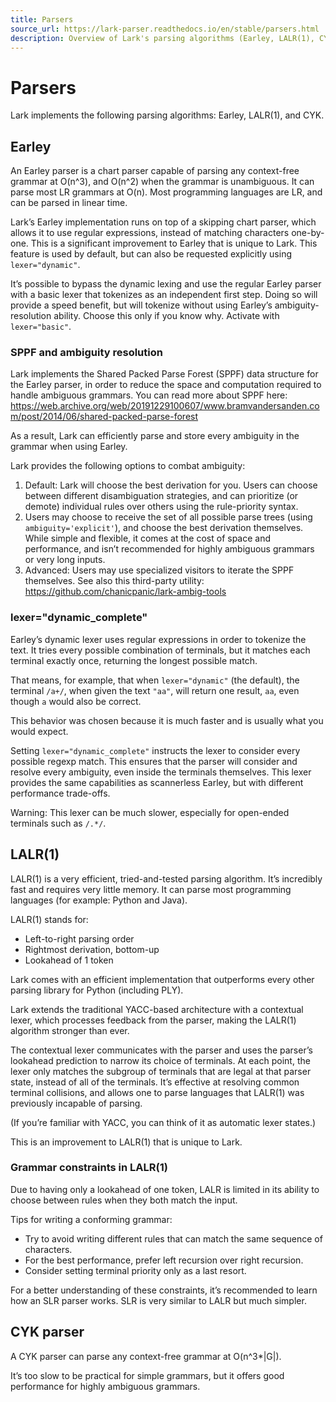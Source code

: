 ```yaml
---
title: Parsers
source_url: https://lark-parser.readthedocs.io/en/stable/parsers.html
description: Overview of Lark's parsing algorithms (Earley, LALR(1), CYK), ambiguity handling with SPPF, lexer modes including dynamic_complete, and LALR grammar constraints.
---
```


# Parsers

Lark implements the following parsing algorithms: Earley, LALR(1), and CYK.

## Earley

An Earley parser is a chart parser capable of parsing any context-free grammar at O(n^3), and O(n^2) when the grammar is unambiguous. It can parse most LR grammars at O(n). Most programming languages are LR, and can be parsed in linear time.

Lark’s Earley implementation runs on top of a skipping chart parser, which allows it to use regular expressions, instead of matching characters one-by-one. This is a significant improvement to Earley that is unique to Lark. This feature is used by default, but can also be requested explicitly using `lexer="dynamic"`.

It’s possible to bypass the dynamic lexing and use the regular Earley parser with a basic lexer that tokenizes as an independent first step. Doing so will provide a speed benefit, but will tokenize without using Earley’s ambiguity-resolution ability. Choose this only if you know why. Activate with `lexer="basic"`.

### SPPF and ambiguity resolution

Lark implements the Shared Packed Parse Forest (SPPF) data structure for the Earley parser, in order to reduce the space and computation required to handle ambiguous grammars. You can read more about SPPF here: https://web.archive.org/web/20191229100607/www.bramvandersanden.com/post/2014/06/shared-packed-parse-forest

As a result, Lark can efficiently parse and store every ambiguity in the grammar when using Earley.

Lark provides the following options to combat ambiguity:

1. Default: Lark will choose the best derivation for you. Users can choose between different disambiguation strategies, and can prioritize (or demote) individual rules over others using the rule-priority syntax.
2. Users may choose to receive the set of all possible parse trees (using `ambiguity='explicit'`), and choose the best derivation themselves. While simple and flexible, it comes at the cost of space and performance, and isn’t recommended for highly ambiguous grammars or very long inputs.
3. Advanced: Users may use specialized visitors to iterate the SPPF themselves. See also this third-party utility: https://github.com/chanicpanic/lark-ambig-tools

### lexer="dynamic_complete"

Earley’s dynamic lexer uses regular expressions in order to tokenize the text. It tries every possible combination of terminals, but it matches each terminal exactly once, returning the longest possible match.

That means, for example, that when `lexer="dynamic"` (the default), the terminal `/a+/`, when given the text `"aa"`, will return one result, `aa`, even though `a` would also be correct.

This behavior was chosen because it is much faster and is usually what you would expect.

Setting `lexer="dynamic_complete"` instructs the lexer to consider every possible regexp match. This ensures that the parser will consider and resolve every ambiguity, even inside the terminals themselves. This lexer provides the same capabilities as scannerless Earley, but with different performance trade-offs.

Warning: This lexer can be much slower, especially for open-ended terminals such as `/.*/`.

## LALR(1)

LALR(1) is a very efficient, tried-and-tested parsing algorithm. It’s incredibly fast and requires very little memory. It can parse most programming languages (for example: Python and Java).

LALR(1) stands for:

- Left-to-right parsing order
- Rightmost derivation, bottom-up
- Lookahead of 1 token

Lark comes with an efficient implementation that outperforms every other parsing library for Python (including PLY).

Lark extends the traditional YACC-based architecture with a contextual lexer, which processes feedback from the parser, making the LALR(1) algorithm stronger than ever.

The contextual lexer communicates with the parser and uses the parser’s lookahead prediction to narrow its choice of terminals. At each point, the lexer only matches the subgroup of terminals that are legal at that parser state, instead of all of the terminals. It’s effective at resolving common terminal collisions, and allows one to parse languages that LALR(1) was previously incapable of parsing.

(If you’re familiar with YACC, you can think of it as automatic lexer states.)

This is an improvement to LALR(1) that is unique to Lark.

### Grammar constraints in LALR(1)

Due to having only a lookahead of one token, LALR is limited in its ability to choose between rules when they both match the input.

Tips for writing a conforming grammar:

- Try to avoid writing different rules that can match the same sequence of characters.
- For the best performance, prefer left recursion over right recursion.
- Consider setting terminal priority only as a last resort.

For a better understanding of these constraints, it’s recommended to learn how an SLR parser works. SLR is very similar to LALR but much simpler.

## CYK parser

A CYK parser can parse any context-free grammar at O(n^3*|G|).

It’s too slow to be practical for simple grammars, but it offers good performance for highly ambiguous grammars.

